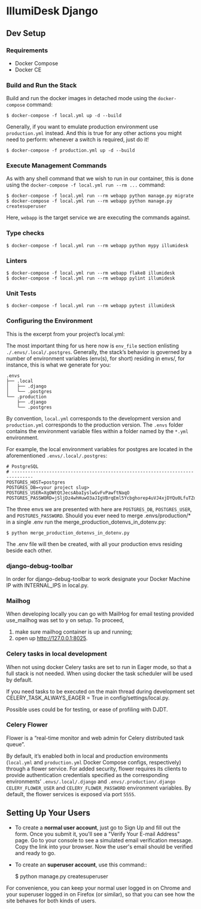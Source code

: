# IllumiDesk Django

## Dev Setup

### Requirements

- Docker Compose
- Docker CE

###  Build and Run the Stack

Build and run the docker images in detached mode using the `docker-compose` command:

    $ docker-compose -f local.yml up -d --build

Generally, if you want to emulate production environment use `production.yml` instead. And this is true for any other actions you might need to perform: whenever a switch is required, just do it!

    $ docker-compose -f production.yml up -d --build

### Execute Management Commands

As with any shell command that we wish to run in our container, this is done using the `docker-compose -f local.yml run --rm ...` command:

    $ docker-compose -f local.yml run --rm webapp python manage.py migrate
    $ docker-compose -f local.yml run --rm webapp python manage.py createsuperuser

Here, `webapp` is the target service we are executing the commands against.

### Type checks

    $ docker-compose -f local.yml run --rm webapp python mypy illumidesk

### Linters

    $ docker-compose -f local.yml run --rm webapp flake8 illumidesk
    $ docker-compose -f local.yml run --rm webapp pylint illumidesk

### Unit Tests

    $ docker-compose -f local.yml run --rm webapp pytest illumidesk

### Configuring the Environment

This is the excerpt from your project’s local.yml:

The most important thing for us here now is `env_file` section enlisting `./.envs/.local/.postgres`. Generally, the stack’s behavior is governed by a number of environment variables (env(s), for short) residing in envs/, for instance, this is what we generate for you:

```
.envs
├── .local
│   ├── .django
│   └── .postgres
└── .production
    ├── .django
    └── .postgres
```

By convention, `local.yml` corresponds to the development version and `production.yml` corresponds to the production version. The `.envs` folder contains the environment variable files within a folder named by the `*.yml` environment.

For example, the local environment variables for postgres are located in the aforementioned `.envs/.local/.postgres`:

```
# PostgreSQL
# ------------------------------------------------------------------------------
POSTGRES_HOST=postgres
POSTGRES_DB=<your project slug>
POSTGRES_USER=XgOWtQtJecsAbaIyslwGvFvPawftNaqO
POSTGRES_PASSWORD=jSljDz4whHuwO3aJIgVBrqEml5Ycbghorep4uVJ4xjDYQu0LfuTZdctj7y0YcCLu
```

The three envs we are presented with here are `POSTGRES_DB`, `POSTGRES_USER`, and `POSTGRES_PASSWORD`. Should you ever need to merge .envs/production/* in a single .env run the merge_production_dotenvs_in_dotenv.py:

    $ python merge_production_dotenvs_in_dotenv.py

The .env file will then be created, with all your production envs residing beside each other.

### django-debug-toolbar

In order for django-debug-toolbar to work designate your Docker Machine IP with INTERNAL_IPS in local.py.

### Mailhog

When developing locally you can go with MailHog for email testing provided use_mailhog was set to y on setup. To proceed,

1. make sure mailhog container is up and running;
2. open up http://127.0.0.1:8025.

### Celery tasks in local development

When not using docker Celery tasks are set to run in Eager mode, so that a full stack is not needed. When using docker the task scheduler will be used by default.

If you need tasks to be executed on the main thread during development set CELERY_TASK_ALWAYS_EAGER = True in config/settings/local.py.

Possible uses could be for testing, or ease of profiling with DJDT.

### Celery Flower

Flower is a “real-time monitor and web admin for Celery distributed task queue”.

By default, it’s enabled both in local and production environments (`local.yml` and `production.yml` Docker Compose configs, respectively) through a flower service. For added security, flower requires its clients to provide authentication credentials specified as the corresponding environments’ `.envs/.local/.django` and `.envs/.production/.django` `CELERY_FLOWER_USER` and `CELERY_FLOWER_PASSWORD` environment variables. By default, the flower services is exposed via port `5555`.

## Setting Up Your Users

* To create a **normal user account**, just go to Sign Up and fill out the form. Once you submit it, you'll see a "Verify Your E-mail Address" page. Go to your console to see a simulated email verification message. Copy the link into your browser. Now the user's email should be verified and ready to go.

* To create an **superuser account**, use this command::

    $ python manage.py createsuperuser

For convenience, you can keep your normal user logged in on Chrome and your superuser logged in on Firefox (or similar), so that you can see how the site behaves for both kinds of users.